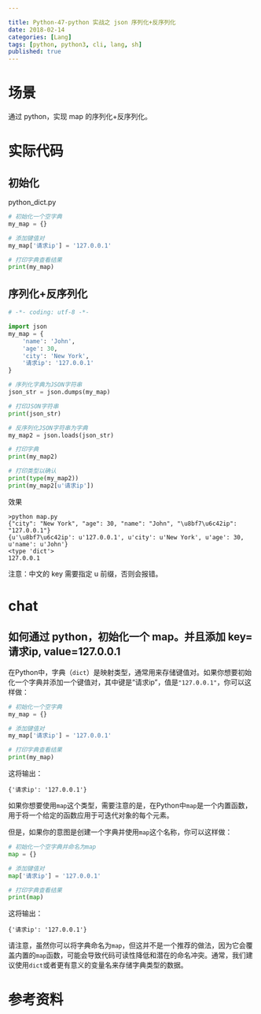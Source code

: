 ```yaml
---

title: Python-47-python 实战之 json 序列化+反序列化
date: 2018-02-14
categories: [Lang]
tags: [python, python3, cli, lang, sh]
published: true
---
```



# 场景

通过 python，实现 map 的序列化+反序列化。

# 实际代码

## 初始化

python_dict.py

```python
# 初始化一个空字典
my_map = {}

# 添加键值对
my_map['请求ip'] = '127.0.0.1'

# 打印字典查看结果
print(my_map)
```


## 序列化+反序列化

```py
# -*- coding: utf-8 -*-

import json
my_map = {
    'name': 'John',
    'age': 30,
    'city': 'New York',
    '请求ip': '127.0.0.1'
}

# 序列化字典为JSON字符串
json_str = json.dumps(my_map)

# 打印JSON字符串
print(json_str)

# 反序列化JSON字符串为字典
my_map2 = json.loads(json_str)

# 打印字典
print(my_map2)

# 打印类型以确认
print(type(my_map2))
print(my_map2[u'请求ip'])
```

效果

```
>python map.py
{"city": "New York", "age": 30, "name": "John", "\u8bf7\u6c42ip": "127.0.0.1"}
{u'\u8bf7\u6c42ip': u'127.0.0.1', u'city': u'New York', u'age': 30, u'name': u'John'}
<type 'dict'>
127.0.0.1
```

注意：中文的 key 需要指定 u 前缀，否则会报错。

# chat

## 如何通过 python，初始化一个 map。并且添加 key=请求ip, value=127.0.0.1

在Python中，字典（`dict`）是映射类型，通常用来存储键值对。如果你想要初始化一个字典并添加一个键值对，其中键是“请求ip”，值是`"127.0.0.1"`，你可以这样做：

```python
# 初始化一个空字典
my_map = {}

# 添加键值对
my_map['请求ip'] = '127.0.0.1'

# 打印字典查看结果
print(my_map)
```

这将输出：

```
{'请求ip': '127.0.0.1'}
```

如果你想要使用`map`这个类型，需要注意的是，在Python中`map`是一个内置函数，用于将一个给定的函数应用于可迭代对象的每个元素。

但是，如果你的意图是创建一个字典并使用`map`这个名称，你可以这样做：

```python
# 初始化一个空字典并命名为map
map = {}

# 添加键值对
map['请求ip'] = '127.0.0.1'

# 打印字典查看结果
print(map)
```

这将输出：

```
{'请求ip': '127.0.0.1'}
```

请注意，虽然你可以将字典命名为`map`，但这并不是一个推荐的做法，因为它会覆盖内置的`map`函数，可能会导致代码可读性降低和潜在的命名冲突。通常，我们建议使用`dict`或者更有意义的变量名来存储字典类型的数据。


# 参考资料



